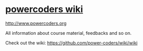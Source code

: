 # [powercoders wiki](https://github.com/power-coders/wiki/wiki)

http://www.powercoders.org

All information about course material, feedbacks and so on.

Check out the wiki:
https://github.com/power-coders/wiki/wiki

